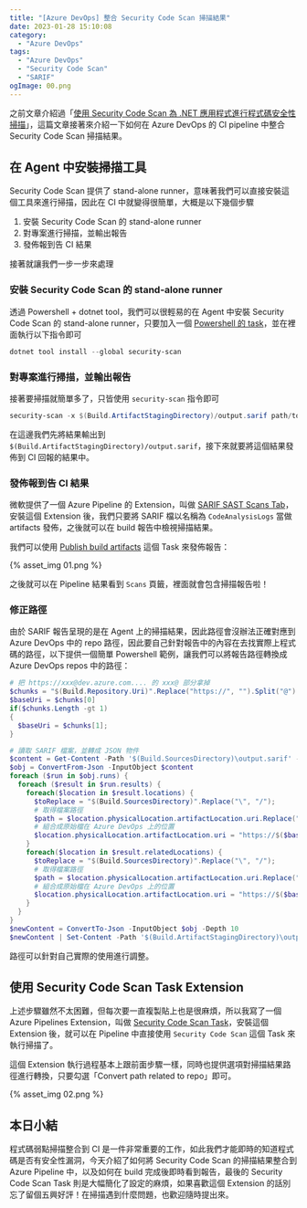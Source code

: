 ```yaml
---
title: "[Azure DevOps] 整合 Security Code Scan 掃描結果"
date: 2023-01-28 15:10:08
category:
  - "Azure DevOps"
tags:
  - "Azure DevOps"
  - "Security Code Scan"
  - "SARIF"
ogImage: 00.png
---
```


之前文章介紹過「[使用 Security Code Scan 為 .NET 應用程式進行程式碼安全性掃描](https://fullstackladder.dev/blog/2022/12/24/introduction-security-code-scan/)」，這篇文章接著來介紹一下如何在 Azure DevOps 的 CI pipeline 中整合 Security Code Scan 掃描結果。

<!-- more -->

## 在 Agent 中安裝掃描工具

Security Code Scan 提供了 stand-alone runner，意味著我們可以直接安裝這個工具來進行掃描，因此在 CI 中就變得很簡單，大概是以下幾個步驟

1. 安裝 Security Code Scan 的 stand-alone runner
2. 對專案進行掃描，並輸出報告
3. 發佈報到告 CI 結果

接著就讓我們一步一步來處理

### 安裝 Security Code Scan 的 stand-alone runner

透過 Powershell + dotnet tool，我們可以很輕易的在 Agent 中安裝 Security Code Scan 的 stand-alone runner，只要加入一個 [Powershell 的 task](https://learn.microsoft.com/en-us/azure/devops/pipelines/tasks/reference/powershell-v2?view=azure-pipelines&WT.mc_id=DOP-MVP-5003734)，並在裡面執行以下指令即可

```powershell
dotnet tool install --global security-scan
```

### 對專案進行掃描，並輸出報告

接著要掃描就簡單多了，只皆使用 `security-scan` 指令即可

```powershell
security-scan -x $(Build.ArtifactStagingDirectory)/output.sarif path/to/sln
```

在這邊我們先將結果輸出到 `$(Build.ArtifactStagingDirectory)/output.sarif`，接下來就要將這個結果發佈到 CI 回報的結果中。

### 發佈報到告 CI 結果

微軟提供了一個 Azure Pipeline 的 Extension，叫做 [SARIF SAST Scans Tab](https://marketplace.visualstudio.com/items?itemName=sariftools.scans&targetId=a3049b43-59dc-4090-9872-b69f38c1f4af)，安裝這個 Extension 後，我們只要將 SARIF 檔以名稱為 `CodeAnalysisLogs` 當做 artifacts 發佈，之後就可以在 build 報告中檢視掃描結果。

我們可以使用 [Publish build artifacts](https://learn.microsoft.com/en-us/azure/devops/pipelines/tasks/reference/publish-build-artifacts-v1?view=azure-pipelines&viewFallbackFrom=azure-devops&WT.mc_id=DOP-MVP-5003734) 這個 Task 來發佈報告：

{% asset_img 01.png %}

之後就可以在 Pipeline 結果看到 `Scans` 頁籤，裡面就會包含掃描報告啦！

### 修正路徑

由於 SARIF 報告呈現的是在 Agent 上的掃描結果，因此路徑會沒辦法正確對應到 Azure DevOps 中的 repo 路徑，因此要自己針對報告中的內容在去找實際上程式碼的路徑，以下提供一個簡單 Powershell 範例，讓我們可以將報告路徑轉換成 Azure DevOps repos 中的路徑：

```powershell
# 把 https://xxx@dev.azure.com.... 的 xxx@ 部分拿掉
$chunks = "$(Build.Repository.Uri)".Replace("https://", "").Split("@")
$baseUri = $chunks[0]
if($chunks.Length -gt 1)
{
  $baseUri = $chunks[1];
}

# 讀取 SARIF 檔案，並轉成 JSON 物件
$content = Get-Content -Path '$(Build.SourcesDirectory)\output.sarif' -Raw
$obj = ConvertFrom-Json -InputObject $content
foreach ($run in $obj.runs) {
  foreach ($result in $run.results) {
    foreach($location in $result.locations) {
      $toReplace = "$(Build.SourcesDirectory)".Replace("\", "/");
      # 取得檔案路徑
      $path = $location.physicalLocation.artifactLocation.uri.Replace("file:///$toReplace", "")
      # 組合成原始檔在 Azure DevOps 上的位置
      $location.physicalLocation.artifactLocation.uri = "https://$($baseUri)?path=$path&version=GC$(Build.SourceVersion)&line=$($location.physicalLocation.region.startLine)&lineEnd=$($location.physicalLocation.region.endLine)&lineStartColumn=$($location.physicalLocation.region.startColumn)&lineEndColumn=$($location.physicalLocation.region.endColumn)"
    }
    foreach($location in $result.relatedLocations) {
      $toReplace = "$(Build.SourcesDirectory)".Replace("\", "/");
      # 取得檔案路徑
      $path = $location.physicalLocation.artifactLocation.uri.Replace("file:///$toReplace", "")
      # 組合成原始檔在 Azure DevOps 上的位置
      $location.physicalLocation.artifactLocation.uri = "https://$($baseUri)?path=$path&version=GC$(Build.SourceVersion)&line=$($location.physicalLocation.region.startLine)&lineEnd=$($location.physicalLocation.region.endLine)&lineStartColumn=$($location.physicalLocation.region.startColumn)&lineEndColumn=$($location.physicalLocation.region.endColumn)"
    }
  }
}
$newContent = ConvertTo-Json -InputObject $obj -Depth 10
$newContent | Set-Content -Path '$(Build.ArtifactStagingDirectory)\output.sarif'
```

路徑可以針對自己實際的使用進行調整。

## 使用 Security Code Scan Task Extension

上述步驟雖然不太困難，但每次要一直複製貼上也是很麻煩，所以我寫了一個 Azure Pipelines Extension，叫做 [Security Code Scan Task](https://marketplace.visualstudio.com/items?itemName=MikeHuang.scs-scan-task)，安裝這個 Extension 後，就可以在 Pipeline 中直接使用 `Security Code Scan` 這個 Task 來執行掃描了。

這個 Extension 執行過程基本上跟前面步驟一樣，同時也提供選項對掃描結果路徑進行轉換，只要勾選「Convert path related to repo」即可。

{% asset_img 02.png %}

## 本日小結

程式碼弱點掃描整合到 CI 是一件非常重要的工作，如此我們才能即時的知道程式碼是否有安全性漏洞，今天介紹了如何將 Security Code Scan 的掃描結果整合到 Azure Pipeline 中，以及如何在 build 完成後即時看到報告，最後的 Security Code Scan Task 則是大幅簡化了設定的麻煩，如果喜歡這個 Extension 的話別忘了留個五興好評！在掃描遇到什麼問題，也歡迎隨時提出來。
